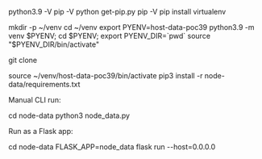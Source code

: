 python3.9 -V
pip -V
python get-pip.py
pip -V
pip install virtualenv


mkdir -p ~/venv
cd ~/venv
export PYENV=host-data-poc39
python3.9 -m venv $PYENV; cd $PYENV; export PYENV_DIR=`pwd`
source "$PYENV_DIR/bin/activate"

git clone <node-data-url>


source ~/venv/host-data-poc39/bin/activate
pip3 install -r node-data/requirements.txt

Manual CLI run:

cd node-data
python3 node_data.py <topology>

Run as a Flask app:

cd node-data
FLASK_APP=node_data flask run --host=0.0.0.0
